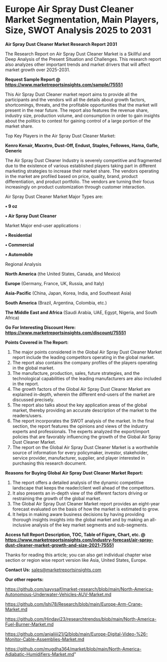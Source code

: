 # Europe Air Spray Dust Cleaner Market Segmentation, Main Players, Size, SWOT Analysis 2025 to 2031

<strong>Air Spray Dust Cleaner Market Research Report 2031</strong>

The Research Report on Air Spray Dust Cleaner Market is a Skillful and Deep Analysis of the Present Situation and Challenges. This research report also analyzes other important trends and market drivers that will affect market growth over 2025-2031.

<strong>Request Sample Report @ <a href=https://www.marketreportsinsights.com/sample/75551>https://www.marketreportsinsights.com/sample/75551</a></strong>

This Air Spray Dust Cleaner market report aims to provide all the participants and the vendors will all the details about growth factors, shortcomings, threats, and the profitable opportunities that the market will present in the near future. The report also features the revenue share, industry size, production volume, and consumption in order to gain insights about the politics to contest for gaining control of a large portion of the market share.

Top Key Players in the Air Spray Dust Cleaner Market:

<strong>Kenro Kenair, Maxxtro, Dust-Off, Endust, Staples, Fellowes, Hama, Gafle, Generic</strong>

The Air Spray Dust Cleaner Industry is severely competitive and fragmented due to the existence of various established players taking part in different marketing strategies to increase their market share. The vendors operating in the market are profiled based on price, quality, brand, product differentiation, and product portfolio. The vendors are turning their focus increasingly on product customization through customer interaction.

Air Spray Dust Cleaner Market Major Types are:

<strong>• 9 oz

• Air Spray Dust Cleaner</strong>

Market Major end-user applications :

<strong>• Residential

• Commercial

• Automobile</strong>

Regional Analysis

</u><strong><b>North America</b></strong> (the United States, Canada, and Mexico)

<strong><b>Europe </b></strong>(Germany, France, UK, Russia, and Italy)

<strong><b>Asia-Pacific</b></strong> (China, Japan, Korea, India, and Southeast Asia)

<strong><b>South America</b></strong> (Brazil, Argentina, Colombia, etc.)

<strong><b>The Middle East and Africa</b></strong> (Saudi Arabia, UAE, Egypt, Nigeria, and South Africa)

<strong>Go For Interesting Discount Here: <a href=https://www.marketreportsinsights.com/discount/75551>https://www.marketreportsinsights.com/discount/75551</a></strong>

<strong>Points Covered in The Report:</strong>
<ol>
  <li>The major points considered in the Global Air Spray Dust Cleaner Market report include the leading competitors operating in the global market.</li>
  <li>The report also contains the company profiles of the players operating in the global market.</li>
  <li>The manufacture, production, sales, future strategies, and the technological capabilities of the leading manufacturers are also included in the report.</li>
  <li>The growth factors of the Global Air Spray Dust Cleaner Market are explained in-depth, wherein the different end-users of the market are discussed precisely.</li>
  <li>The report also talks about the key application areas of the global market, thereby providing an accurate description of the market to the readers/users.</li>
  <li>The report incorporates the SWOT analysis of the market. In the final section, the report features the opinions and views of the industry experts and professionals. The experts analyzed the export/import policies that are favorably influencing the growth of the Global Air Spray Dust Cleaner Market.</li>
  <li>The report on the Global Air Spray Dust Cleaner Market is a worthwhile source of information for every policymaker, investor, stakeholder, service provider, manufacturer, supplier, and player interested in purchasing this research document.</li>
</ol>
<strong>Reasons for Buying Global Air Spray Dust Cleaner Market Report:</strong>

<ol>
  <li>The report offers a detailed analysis of the dynamic competitive landscape that keeps the reader/client well ahead of the competitors.</li>
  <li>It also presents an in-depth view of the different factors driving or restraining the growth of the global market.</li>
  <li>The Global Air Spray Dust Cleaner Market report provides an eight-year forecast evaluated on the basis of how the market is estimated to grow.</li>
  <li>It helps in making aware business decisions by having providing thorough insights insights into the global market and by making an all-inclusive analysis of the key market segments and sub-segments.</li>
</ol>
<strong>Access full Report Description, TOC, Table of Figure, Chart, etc. @ <a href=https://www.marketreportsinsights.com/industry-forecast/air-spray-dust-cleaner-market-growth-and-size-2021-75551>https://www.marketreportsinsights.com/industry-forecast/air-spray-dust-cleaner-market-growth-and-size-2021-75551</a></strong>


Thanks for reading this article; you can also get individual chapter wise section or region wise report version like Asia, United States, Europe.

<strong>Contact Us:</strong>
sales@marketreportsinsights.com

<strong>Our other reports:</strong>

<a href=https://github.com/sayysaif/market-research/blob/main/North-America-Autonomous-Underwater-Vehicles-AUV-Market.md>https://github.com/sayysaif/market-research/blob/main/North-America-Autonomous-Underwater-Vehicles-AUV-Market.md</a>

<a href=https://github.com/Ishi78/Research/blob/main/Europe-Arm-Crane-Market.md>https://github.com/Ishi78/Research/blob/main/Europe-Arm-Crane-Market.md</a>

<a href=https://github.com/Hindavi23/researchtrendss/blob/main/North-America-Fuel-Burner-Market.md>https://github.com/Hindavi23/researchtrendss/blob/main/North-America-Fuel-Burner-Market.md</a>

<a href=https://github.com/anjaliiii21/Q/blob/main/Europe-Digital-Video-%26-Monitor-Cable-Assemblies-Market.md>https://github.com/anjaliiii21/Q/blob/main/Europe-Digital-Video-%26-Monitor-Cable-Assemblies-Market.md</a>

<a href=https://github.com/mugdha364/market/blob/main/North-America-Adiabatic-Humidifiers-Market.md>https://github.com/mugdha364/market/blob/main/North-America-Adiabatic-Humidifiers-Market.md</a>"
